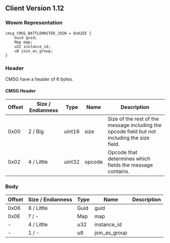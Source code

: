 ## Client Version 1.12

### Wowm Representation
```rust,ignore
cmsg CMSG_BATTLEMASTER_JOIN = 0x02EE {
    Guid guid;    
    Map map;    
    u32 instance_id;    
    u8 join_as_group;    
}
```
### Header
CMSG have a header of 6 bytes.

#### CMSG Header
| Offset | Size / Endianness | Type   | Name   | Description |
| ------ | ----------------- | ------ | ------ | ----------- |
| 0x00   | 2 / Big           | uint16 | size   | Size of the rest of the message including the opcode field but not including the size field.|
| 0x02   | 4 / Little        | uint32 | opcode | Opcode that determines which fields the message contains.|
### Body
| Offset | Size / Endianness | Type | Name | Description |
| ------ | ----------------- | ---- | ---- | ----------- |
| 0x06 | 8 / Little | Guid | guid |  |
| 0x0E | ? / - | Map | map |  |
| - | 4 / Little | u32 | instance_id |  |
| - | 1 / - | u8 | join_as_group |  |
